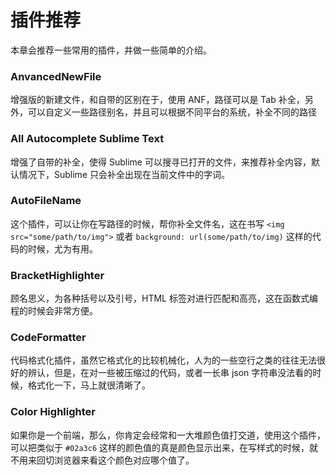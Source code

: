 # 插件推荐

本章会推荐一些常用的插件，并做一些简单的介绍。

### AnvancedNewFile

增强版的新建文件，和自带的区别在于，使用 ANF，路径可以是 Tab 补全，另外，可以自定义一些路径别名，并且可以根据不同平台的系统，补全不同的路径

### All Autocomplete Sublime Text

增强了自带的补全，使得 Sublime 可以搜寻已打开的文件，来推荐补全内容，默认情况下，Sublime 只会补全出现在当前文件中的字词。


### AutoFileName

这个插件，可以让你在写路径的时候，帮你补全文件名，这在书写 `<img src="some/path/to/img">` 或者 `background: url(some/path/to/img)` 这样的代码的时候，尤为有用。

### BracketHighlighter

顾名思义，为各种括号以及引号，HTML 标签对进行匹配和高亮，这在函数式编程的时候会非常方便。


### CodeFormatter

代码格式化插件，虽然它格式化的比较机械化，人为的一些空行之类的往往无法很好的辨认，但是，在对一些被压缩过的代码，或者一长串 json 字符串没法看的时候，格式化一下，马上就很清晰了。

### Color Highlighter

如果你是一个前端，那么，你肯定会经常和一大堆颜色值打交道，使用这个插件，可以把类似于 `#02a3c6` 这样的颜色值的真是颜色显示出来，在写样式的时候，就不用来回切浏览器来看这个颜色对应哪个值了。
